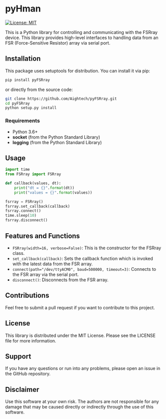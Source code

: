 # pyHman
[![License: MIT](https://img.shields.io/badge/License-MIT-yellow.svg)](https://opensource.org/licenses/MIT)

This is a Python library for controlling and communicating with the FSRray device. This library provides high-level interfaces to handling data from an FSR (Force-Sensitive Resistor) array via serial port.

## Installation

This package uses setuptools for distribution. You can install it via pip:
```bash
pip install pyFSRray
```

or directly from the source code:

```bash
git clone https://github.com/Aightech/pyFSRray.git
cd pyFSRray
python setup.py install
```

### Requirements

- Python 3.6+
- **socket** (from the Python Standard Library)
- **logging** (from the Python Standard Library)


## Usage

```python
import time
from FSRray import FSRray

def callback(values, dt):
    print("dt = {}".format(dt))
    print("values = {}".format(values))

fsrray = FSRray()
fsrray.set_callback(callback)
fsrray.connect()
time.sleep(10)
fsrray.disconnect()
```

## Features and Functions

- `FSRray(width=16, verbose=False)`: This is the constructor for the FSRray class.
- `set_callback(callback)`: Sets the callback function which is invoked with the latest data from the FSR array.
- `connect(path="/dev/ttyACM0", baud=500000, timeout=3)`: Connects to the FSR array via the serial port.
- `disconnect()`: Disconnects from the FSR array.

## Contributions

Feel free to submit a pull request if you want to contribute to this project.

## License

This library is distributed under the MIT License. Please see the LICENSE file for more information.

## Support

If you have any questions or run into any problems, please open an issue in the GitHub repository.

## Disclaimer

Use this software at your own risk. The authors are not responsible for any damage that may be caused directly or indirectly through the use of this software.
